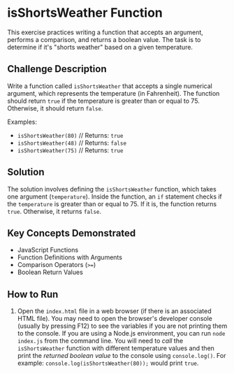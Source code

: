 # isShortsWeather Function

This exercise practices writing a function that accepts an argument, performs a comparison, and returns a boolean value. The task is to determine if it's "shorts weather" based on a given temperature.

## Challenge Description

Write a function called `isShortsWeather` that accepts a single numerical argument, which represents the temperature (in Fahrenheit).  The function should return `true` if the temperature is greater than or equal to 75. Otherwise, it should return `false`.

Examples:

*   `isShortsWeather(80)`  // Returns: `true`
*   `isShortsWeather(48)`  // Returns: `false`
*   `isShortsWeather(75)`  // Returns: `true`

## Solution

The solution involves defining the `isShortsWeather` function, which takes one argument (`temperature`). Inside the function, an `if` statement checks if the `temperature` is greater than or equal to 75. If it is, the function returns `true`. Otherwise, it returns `false`.

## Key Concepts Demonstrated

*   JavaScript Functions
*   Function Definitions with Arguments
*   Comparison Operators (`>=`)
*   Boolean Return Values

## How to Run

1.  Open the `index.html` file in a web browser (if there is an associated HTML file). You may need to open the browser's developer console (usually by pressing F12) to see the variables if you are not printing them to the console. If you are using a Node.js environment, you can run `node index.js` from the command line. You will need to *call* the `isShortsWeather` function with different temperature values and then print the *returned boolean value* to the console using `console.log()`. For example: `console.log(isShortsWeather(80));` would print `true`.
